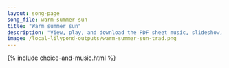 ```yaml
---
layout: song-page
song_file: warm-summer-sun
title: "Warm summer sun"
description: "View, play, and download the PDF sheet music, slideshow, and audio. Lyrics: Warm summer sun, shine kindly here, Warm southern wind, blow softly here, Green sod above, lie light, lie light. Good night, dear heart, good night, g... english secular 4part summer death"
image: /local-lilypond-outputs/warm-summer-sun-trad.png
---
```


{% include choice-and-music.html %}